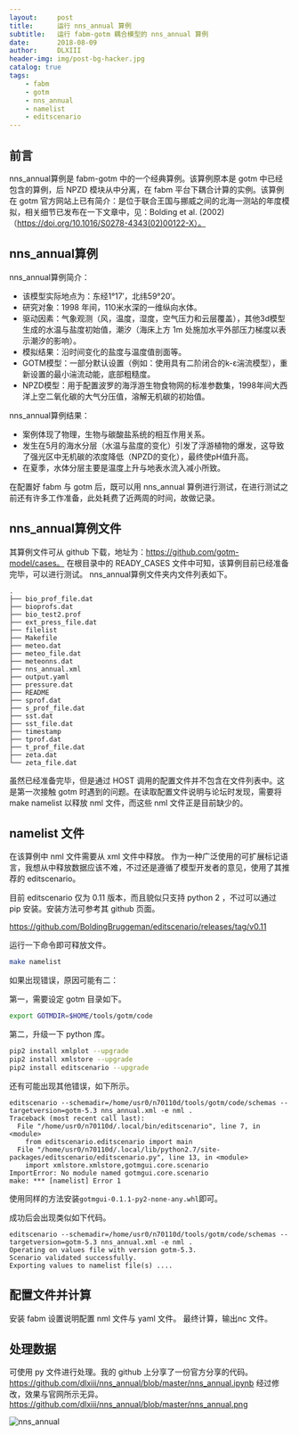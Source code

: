 ```yaml
---
layout:     post
title:      运行 nns_annual 算例
subtitle:   运行 fabm-gotm 耦合模型的 nns_annual 算例
date:       2018-08-09
author:     DLXIII
header-img: img/post-bg-hacker.jpg
catalog: true
tags:
    - fabm
    - gotm
    - nns_annual
    - namelist
    - editscenario
---
```



## 前言

nns_annual算例是 fabm-gotm 中的一个经典算例。该算例原本是 gotm 中已经包含的算例，后 NPZD 模块从中分离，在 fabm 平台下耦合计算的实例。该算例在 gotm 官方网站上已有简介：是位于联合王国与挪威之间的北海一测站的年度模拟，相关细节已发布在一下文章中，见：Bolding et al. (2002) （https://doi.org/10.1016/S0278-4343(02)00122-X）。


<!--more-->


## nns_annual算例

nns_annual算例简介：
* 该模型实际地点为：东经1°17′，北纬59°20′。
* 研究对象：1998 年间，110米水深的一维纵向水体。
* 驱动因素：气象观测（风，温度，湿度，空气压力和云层覆盖），其他3d模型生成的水温与盐度初始值，潮汐（海床上方 1m 处施加水平外部压力梯度以表示潮汐的影响）。
* 模拟结果：沿时间变化的盐度与温度值剖面等。
* GOTM模型：一部分默认设置（例如：使用具有二阶闭合的k-ɛ湍流模型），重新设置的最小湍流动能，底部粗糙度。
* NPZD模型：用于配置波罗的海浮游生物食物网的标准参数集，1998年间大西洋上空二氧化碳的大气分压值，溶解无机碳的初始值。

nns_annual算例结果：
* 案例体现了物理，生物与碳酸盐系统的相互作用关系。
* 发生在5月的海水分层（水温与盐度的变化）引发了浮游植物的爆发，这导致了强光区中无机碳的浓度降低（NPZD的变化），最终使pH值升高。
* 在夏季，水体分层主要是温度上升与地表水流入减小所致。


在配置好 fabm 与 gotm 后，既可以用 nns_annual 算例进行测试，在进行测试之前还有许多工作准备，此处耗费了近两周的时间，故做记录。

## nns_annual算例文件

其算例文件可从 github 下载，地址为：https://github.com/gotm-model/cases。
在根目录中的 READY_CASES 文件中可知，该算例目前已经准备完毕，可以进行测试。
nns_annual算例文件夹内文件列表如下。

~~~
.
├── bio_prof_file.dat
├── bioprofs.dat
├── bio_test2.prof
├── ext_press_file.dat
├── filelist
├── Makefile
├── meteo.dat
├── meteo_file.dat
├── meteonns.dat
├── nns_annual.xml
├── output.yaml
├── pressure.dat
├── README
├── sprof.dat
├── s_prof_file.dat
├── sst.dat
├── sst_file.dat
├── timestamp
├── tprof.dat
├── t_prof_file.dat
├── zeta.dat
└── zeta_file.dat
~~~

虽然已经准备完毕，但是通过 HOST 调用的配置文件并不包含在文件列表中。这是第一次接触 gotm 时遇到的问题。在读取配置文件说明与论坛时发现，需要将 make namelist 以释放 nml 文件，而这些 nml 文件正是目前缺少的。

## namelist 文件

在该算例中 nml 文件需要从 xml 文件中释放。
作为一种广泛使用的可扩展标记语言，我想从中释放数据应该不难，不过还是遵循了模型开发者的意见，使用了其推荐的 editscenario。

目前 editscenario 仅为 0.11 版本，而且貌似只支持 python 2 ，不过可以通过 pip 安装。安装方法可参考其 github 页面。

https://github.com/BoldingBruggeman/editscenario/releases/tag/v0.11

运行一下命令即可释放文件。

~~~ bash
make namelist
~~~ 

如果出现错误，原因可能有二：

第一，需要设定 gotm 目录如下。

~~~ bash
export GOTMDIR=$HOME/tools/gotm/code
~~~

第二，升级一下 python 库。

~~~ bash
pip2 install xmlplot --upgrade
pip2 install xmlstore --upgrade
pip2 install editscenario --upgrade
~~~

还有可能出现其他错误，如下所示。

~~~
editscenario --schemadir=/home/usr0/n70110d/tools/gotm/code/schemas --targetversion=gotm-5.3 nns_annual.xml -e nml .
Traceback (most recent call last):
  File "/home/usr0/n70110d/.local/bin/editscenario", line 7, in <module>
    from editscenario.editscenario import main
  File "/home/usr0/n70110d/.local/lib/python2.7/site-packages/editscenario/editscenario.py", line 13, in <module>
    import xmlstore.xmlstore,gotmgui.core.scenario
ImportError: No module named gotmgui.core.scenario
make: *** [namelist] Error 1
~~~

使用同样的方法安装`gotmgui-0.1.1-py2-none-any.whl`即可。

成功后会出现类似如下代码。

~~~
editscenario --schemadir=/home/usr0/n70110d/tools/gotm/code/schemas --targetversion=gotm-5.3 nns_annual.xml -e nml .
Operating on values file with version gotm-5.3.
Scenario validated successfully.
Exporting values to namelist file(s) ....
~~~

## 配置文件并计算

安装 fabm 设置说明配置 nml 文件与 yaml 文件。
最终计算，输出nc 文件。

## 处理数据

可使用 py 文件进行处理。我的 github 上分享了一份官方分享的代码。
https://github.com/dlxiii/nns_annual/blob/master/nns_annual.ipynb
经过修改，效果与官网所示无异。
https://github.com/dlxiii/nns_annual/blob/master/nns_annual.png

![nns_annual][1]


  [1]: https://github.com/dlxiii/nns_annual/blob/master/nns_annual.png?raw=true